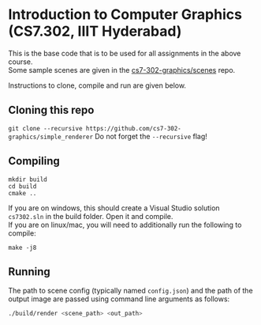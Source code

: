 # Introduction to Computer Graphics (CS7.302, IIIT Hyderabad)
This is the base code that is to be used for all assignments in the above course. <br>
Some sample scenes are given in the <a href="https://github.com/cs7-302-graphics/scenes">cs7-302-graphics/scenes</a> repo.

Instructions to clone, compile and run are given below.

## Cloning this repo
```git clone --recursive https://github.com/cs7-302-graphics/simple_renderer```
Do not forget the `--recursive` flag!

## Compiling
```
mkdir build
cd build
cmake ..
```

If you are on windows, this should create a Visual Studio solution ```cs7302.sln``` in the build folder. Open it and compile. \
If you are on linux/mac, you will need to additionally run the following to compile:

```
make -j8
```

## Running
The path to scene config (typically named `config.json`) and the path of the output image are passed using command line arguments as follows:
```bash
./build/render <scene_path> <out_path>
```
